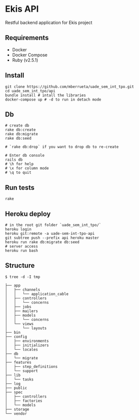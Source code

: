 # Ekis API

Restful backend application for Ekis project

## Requirements

- Docker
- Docker Compose
- Ruby (v2.5.1)

## Install

```shell
git clone https://github.com/mberrueta/uade_sem_int_tpo.git
cd uade_sem_int_tpo/api
bundle install # intall the libraries
docker-compose up # -d to run in detach mode
```

## Db

```shell
# create db
rake db:create
rake db:migrate
rake db:seed

# `rake db:drop` if you want to drop db to re-create

# Enter db console
rails db
# \h for help
# \x for column mode
# \q to quit
```

## Run tests
```
rake
```

## Heroku deploy
```
# in the root git folder `uade_sem_int_tpo/`
heroku login
heroku git:remote -a uade-sem-int-tpo-api
git subtree push --prefix api heroku master
heroku run rake db:migrate db:seed
# server access
heroku run bash

```

## Structure

```
$ tree -d -I tmp

├── app
│   ├── channels
│   │   └── application_cable
│   ├── controllers
│   │   └── concerns
│   ├── jobs
│   ├── mailers
│   ├── models
│   │   └── concerns
│   └── views
│       └── layouts
├── bin
├── config
│   ├── environments
│   ├── initializers
│   └── locales
├── db
│   └── migrate
├── features
│   ├── step_definitions
│   └── support
├── lib
│   └── tasks
├── log
├── public
├── spec
│   ├── controllers
│   ├── factories
│   └── models
├── storage
└── vendor

```
